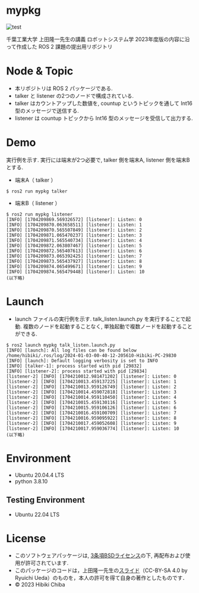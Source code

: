 # mypkg
![test](https://github.com/HibikiCHIBA/mypkg/actions/workflows/test.yml/badge.svg)

千葉工業大学 上田隆一先生の講義 ロボットシステム学 2023年度版の内容に沿って作成した ROS 2 課題の提出用リポジトリ

# Node & Topic
- 本リポジトリは ROS 2 パッケージである. 
- talker と listener の2つのノードで構成されている. 
- talker はカウントアップした数値を, countup というトピックを通して Int16 型のメッセージで送信する. 
- listener は countup トピックから Int16 型のメッセージを受信して出力する. 

# Demo
実行例を示す. 実行には端末が2つ必要で, talker 側を端末A, listener 側を端末Bとする. 
- 端末A（ talker ）
```
$ ros2 run mypkg talker
```
- 端末B（ listener ）
```
$ ros2 run mypkg listener
[INFO] [1704209869.569326572] [listener]: Listen: 0
[INFO] [1704209870.063658511] [listener]: Listen: 1
[INFO] [1704209870.565507849] [listener]: Listen: 2
[INFO] [1704209871.065470237] [listener]: Listen: 3
[INFO] [1704209871.565540734] [listener]: Listen: 4
[INFO] [1704209872.063807467] [listener]: Listen: 5
[INFO] [1704209872.565407613] [listener]: Listen: 6
[INFO] [1704209873.065392425] [listener]: Listen: 7
[INFO] [1704209873.565437927] [listener]: Listen: 8
[INFO] [1704209874.065499671] [listener]: Listen: 9
[INFO] [1704209874.565479448] [listener]: Listen: 10
(以下略)
```

# Launch
- launch ファイルの実行例を示す. talk_listen.launch.py を実行することで起動. 複数のノードを起動することなく, 単独起動で複数ノードを起動することができる. 
```
$ ros2 launch mypkg talk_listen.launch.py
[INFO] [launch]: All log files can be found below /home/hibiki/.ros/log/2024-01-03-00-40-12-205610-Hibiki-PC-29830
[INFO] [launch]: Default logging verbosity is set to INFO
[INFO] [talker-1]: process started with pid [29832]
[INFO] [listener-2]: process started with pid [29834]
[listener-2] [INFO] [1704210012.981471202] [listener]: Listen: 0
[listener-2] [INFO] [1704210013.459137225] [listener]: Listen: 1
[listener-2] [INFO] [1704210013.959126749] [listener]: Listen: 2
[listener-2] [INFO] [1704210014.459072818] [listener]: Listen: 3
[listener-2] [INFO] [1704210014.959110450] [listener]: Listen: 4
[listener-2] [INFO] [1704210015.459130116] [listener]: Listen: 5
[listener-2] [INFO] [1704210015.959106126] [listener]: Listen: 6
[listener-2] [INFO] [1704210016.459100709] [listener]: Listen: 7
[listener-2] [INFO] [1704210016.959095922] [listener]: Listen: 8
[listener-2] [INFO] [1704210017.459052608] [listener]: Listen: 9
[listener-2] [INFO] [1704210017.959036774] [listener]: Listen: 10
(以下略)
```

# Environment
* Ubuntu 20.04.4 LTS
* python 3.8.10
## Testing Environment
* Ubuntu 22.04 LTS

# License
* このソフトウェアパッケージは, [3条項BSDライセンス](https://opensource.org/license/bsd-3-clause/)の下, 再配布および使用が許可されています. 
* このパッケージのコードは，上田隆一先生の[スライド](https://github.com/ryuichiueda/my_slides/tree/master/robosys_2022)（CC-BY-SA 4.0 by Ryuichi Ueda）のものを，本人の許可を得て自身の著作としたものです．
* © 2023 Hibiki Chiba
